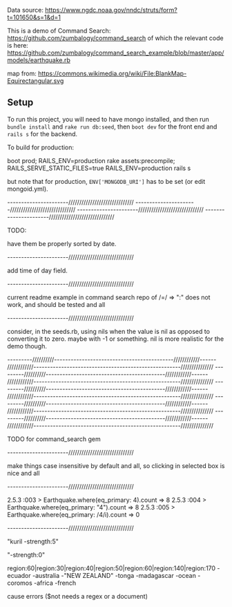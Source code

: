 Data source: https://www.ngdc.noaa.gov/nndc/struts/form?t=101650&s=1&d=1

This is a demo of Command Search: https://github.com/zumbalogy/command_search
of which the relevant code is here: https://github.com/zumbalogy/command_search_example/blob/master/app/models/earthquake.rb

map from: https://commons.wikimedia.org/wiki/File:BlankMap-Equirectangular.svg

## Setup

To run this project, you will need to have mongo installed, and then run
`bundle install` and `rake run db:seed`, then `boot dev` for the front end and `rails s` for the backend.

To build for production:

boot prod; RAILS_ENV=production rake assets:precompile; RAILS_SERVE_STATIC_FILES=true RAILS_ENV=production rails s

but note that for production, `ENV['MONGODB_URI']` has to be set (or edit mongoid.yml).

----------------------//////////////////////////////
----------------------//////////////////////////////
----------------------//////////////////////////////
----------------------//////////////////////////////

TODO:

have them be properly sorted by date.

----------------------//////////////////////////////

add time of day field.

----------------------//////////////////////////////

current readme example in command search repo of /=/ => ":" does not work, and should be tested and all

----------------------//////////////////////////////

consider, in the seeds.rb, using nils when the value is nil as opposed to converting it to zero.
maybe with -1 or something. nil is more realistic for the demo though.

---------//////////-------------------------------------------////////////------
////////////-----------------------------------------------------///////////////
---------//////////-------------------------------------------////////////------
////////////-----------------------------------------------------///////////////
---------//////////-------------------------------------------////////////------
////////////-----------------------------------------------------///////////////
---------//////////-------------------------------------------////////////------
////////////-----------------------------------------------------///////////////
---------//////////-------------------------------------------////////////------
////////////-----------------------------------------------------///////////////

TODO for command_search gem

----------------------//////////////////////////////

make things case insensitive by default and all, so clicking in selected box is nice and all

----------------------//////////////////////////////

2.5.3 :003 > Earthquake.where(eq_primary: 4).count
 => 8
2.5.3 :004 > Earthquake.where(eq_primary: "4").count
 => 8
2.5.3 :005 > Earthquake.where(eq_primary: /4/i).count
 => 0

----------------------//////////////////////////////

"kuril -strength:5"

"-strength:0"

region:60|region:30|region:40|region:50|region:60|region:140|region:170 -ecuador -australia -"NEW ZEALAND" -tonga -madagascar  -ocean -coromos -africa -french

cause errors ($not needs a regex or a document)
